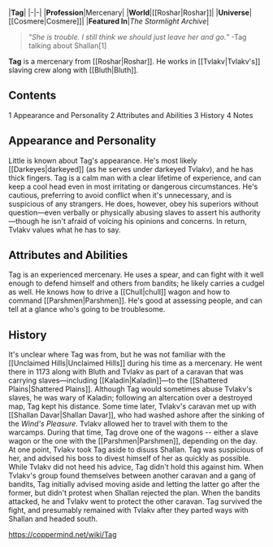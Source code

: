|**Tag**|
|-|-|
|**Profession**|Mercenary|
|**World**|[[Roshar\|Roshar]]|
|**Universe**|[[Cosmere\|Cosmere]]|
|**Featured In**|*The Stormlight Archive*|

>“*She is trouble. I still think we should just leave her and go.*”
\-Tag talking about Shallan[1]


**Tag** is a mercenary from [[Roshar\|Roshar]]. He works in [[Tvlakv\|Tvlakv's]] slaving crew along with [[Bluth\|Bluth]].

## Contents

1 Appearance and Personality
2 Attributes and Abilities
3 History
4 Notes


## Appearance and Personality
Little is known about Tag's appearance. He's most likely [[Darkeyes\|darkeyed]] (as he serves under darkeyed Tvlakv), and he has thick fingers.
Tag is a calm man with a clear lifetime of experience, and can keep a cool head even in most irritating or dangerous circumstances. He's cautious, preferring to avoid conflict when it's unnecessary, and is suspicious of any strangers. He does, however, obey his superiors without question—even verbally or physically abusing slaves to assert his authority—though he isn't afraid of voicing his opinions and concerns. In return, Tvlakv values what he has to say.

## Attributes and Abilities
Tag is an experienced mercenary. He uses a spear, and can fight with it well enough to defend himself and others from bandits; he likely carries a cudgel as well. He knows how to drive a [[Chull\|chull]] wagon and how to command [[Parshmen\|Parshmen]]. He's good at assessing people, and can tell at a glance who's going to be troublesome.

## History
It's unclear where Tag was from, but he was not familiar with the [[Unclaimed Hills\|Unclaimed Hills]] during his time as a mercenary. He went there in 1173 along with Bluth and Tvlakv as part of a caravan that was carrying slaves—including [[Kaladin\|Kaladin]]—to the [[Shattered Plains\|Shattered Plains]]. Although Tag would sometimes abuse Tvlakv's slaves, he was wary of Kaladin; following an altercation over a destroyed map, Tag kept his distance.
Some time later, Tvlakv's caravan met up with [[Shallan Davar\|Shallan Davar]], who had washed ashore after the sinking of the *Wind's Pleasure*. Tvlakv allowed her to travel with them to the warcamps. During that time, Tag drove one of the wagons -- either a slave wagon or the one with the [[Parshmen\|Parshmen]], depending on the day. At one point, Tvlakv took Tag aside to disuss Shallan. Tag was suspicious of her, and advised his boss to divest himself of her as quickly as possible. While Tvlakv did not heed his advice, Tag didn't hold this against him.
When Tvlakv's group found themselves between another caravan and a gang of bandits, Tag initially advised moving aside and letting the latter go after the former, but didn't protest when Shallan rejected the plan. When the bandits attacked, he and Tvlakv went to protect the other caravan. Tag survived the fight, and presumably remained with Tvlakv after they parted ways with Shallan and headed south.



https://coppermind.net/wiki/Tag